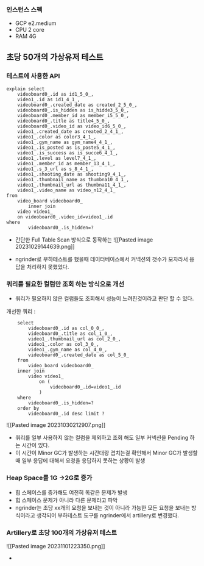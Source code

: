 ### 인스턴스 스펙
- GCP e2.medium
- CPU 2 core
- RAM 4G


## 초당 50개의 가상유저 테스트
### 테스트에 사용한 API

```mysql
explain select  
    videoboard0_.id as id1_5_0_,  
    video1_.id as id1_4_1_,  
    videoboard0_.created_date as created_2_5_0_,  
    videoboard0_.is_hidden as is_hidde3_5_0_,  
    videoboard0_.member_id as member_i5_5_0_,  
    videoboard0_.title as title4_5_0_,  
    videoboard0_.video_id as video_id6_5_0_,  
    video1_.created_date as created_2_4_1_,  
    video1_.color as color3_4_1_,  
    video1_.gym_name as gym_name4_4_1_,  
    video1_.is_posted as is_poste5_4_1_,  
    video1_.is_success as is_succe6_4_1_,  
    video1_.level as level7_4_1_,  
    video1_.member_id as member_13_4_1_,  
    video1_.s_3_url as s_8_4_1_,  
    video1_.shooting_date as shooting9_4_1_,  
    video1_.thumbnail_name as thumbna10_4_1_,  
    video1_.thumbnail_url as thumbna11_4_1_,  
    video1_.video_name as video_n12_4_1_  
from  
    video_board videoboard0_  
        inner join  
    video video1_  
    on videoboard0_.video_id=video1_.id  
where  
        videoboard0_.is_hidden=?
```

- 간단한 Full Table Scan 방식으로 동작하는 
![[Pasted image 20231029144639.png]]



- ngrinder로 부하테스트를 했을때 데이터베이스에서 커넥션의 갯수가 모자라서 응답을 처리하지 못했었다.
### 쿼리를 필요한 컬럼만 조회 하는 방식으로 개선

- 쿼리가 필요하지 않은 컬럼들도 조회해서 성능이 느려진것이라고 판단 할 수 있다.


개선한 쿼리 : 
```mysql
    select
        videoboard0_.id as col_0_0_,
        videoboard0_.title as col_1_0_,
        video1_.thumbnail_url as col_2_0_,
        video1_.color as col_3_0_,
        video1_.gym_name as col_4_0_,
        videoboard0_.created_date as col_5_0_ 
    from
        video_board videoboard0_ 
    inner join
        video video1_ 
            on (
                videoboard0_.id=video1_.id
            ) 
    where
        videoboard0_.is_hidden=? 
    order by
        videoboard0_.id desc limit ?
```



![[Pasted image 20231030212907.png]]


- 쿼리를 일부 사용하지 않는 컬럼을 제외하고 조회 해도 일부 커넥션을 Pending 하는 시간이 있다.
- 이 시간이 Minor GC가 발생하는 시간대랑 겹치는걸 확인해서 Minor GC가 발생할때 일부 응답에 대해서 요청을 응답하지 못하는 상황이 발생

### Heap Space를 1G ->2G로 증가
- 힙 스페이스를 증가해도 여전히 똑같은 문제가 발생
- 힙 스페이스 문제가 아니라 다른 문제라고 파악
- ngrinder는 초당 xx개의 요청을 보내는 것이 아니라 가능한 모든 요청을 보내는 방식이라고 생각되어 부하테스트 도구를 ngrinder에서 artillery로 변경했다.


### Artillery로 초당 100개의 가상유저 테스트

![[Pasted image 20231101223350.png]]

- 